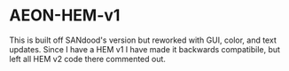 AEON-HEM-v1
===========
This is built off SANdood's version but reworked with GUI, color, and text updates.  Since I have a HEM v1 I have made it backwards compatibile, but left all HEM v2 code there commented out.
